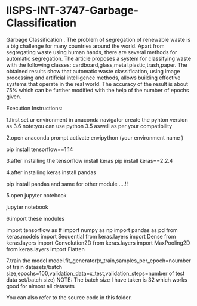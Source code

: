 # llSPS-INT-3747-Garbage-Classification
Garbage Classification
. The problem of segregation of renewable waste is a big challenge for many countries around the world. Apart from segregating waste using human hands, there are several methods for automatic segregation. The article proposes a system for classifying waste with the following classes: cardboard,glass,metal,plastic,trash,paper. The obtained results show that automatic waste classification, using image processing and artificial intelligence methods, allows building effective systems that operate in the real world.
The accuracy of the result is about 75% which can be further modified with the help of the number of epochs given.

Execution Instructions:

1.first set ur environment in anaconda navigator
create the pyhton version as 3.6   note:you can use python 3.5 aswell as per your compatibility

2.open anaconda prompt
activate envipython (your environment name )

pip install tensorflow==1.14

3.after installing the tensorflow install keras
pip install keras==2.2.4

4.after installing keras install pandas

pip install pandas and same for other module ....!!

5.open jupyter notebook

jupyter notebook

6.import these modules

import tensorflow as tf
import numpy as np
import pandas as pd 
from keras.models import Sequential 
from keras.layers import Dense 
from keras.layers import Convolution2D 
from keras.layers import MaxPooling2D 
from keras.layers import Flatten

7.train the model
model.fit_generator(x_train,samples_per_epoch=noumber of train datasets/batch size,epochs=100,validation_data=x_test,validation_steps=number of test data set/batch size) 
NOTE: The batch size I have taken is 32 which works good for almost all datasets

You can also refer to the source code in this folder.

